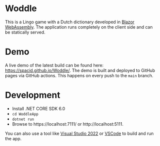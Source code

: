 ﻿# Woddle

This is a Lingo game with a Dutch dictionary developed in [Blazor WebAssembly](https://dotnet.microsoft.com/en-us/apps/aspnet/web-apps/blazor). The application runs completely on the client side and can be statically served.

# Demo

A live demo of the latest build can be found here: https://spacid.github.io/Woddle/.
The demo is built and deployed to GitHub pages via GitHub actions. This happens on every push to the `main` branch.

# Development

* Install .NET CORE SDK 6.0
* `cd WoddleApp`
* `dotnet run`
* Browse to https://localhost:7111/ or http://localhost:5111.

You can also use a tool like [Visual Studio 2022](https://visualstudio.microsoft.com/vs) or [VSCode](https://code.visualstudio.com/) to build and run the app.